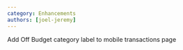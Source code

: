 ```yaml
---
category: Enhancements
authors: [joel-jeremy]
---
```


Add Off Budget category label to mobile transactions page
